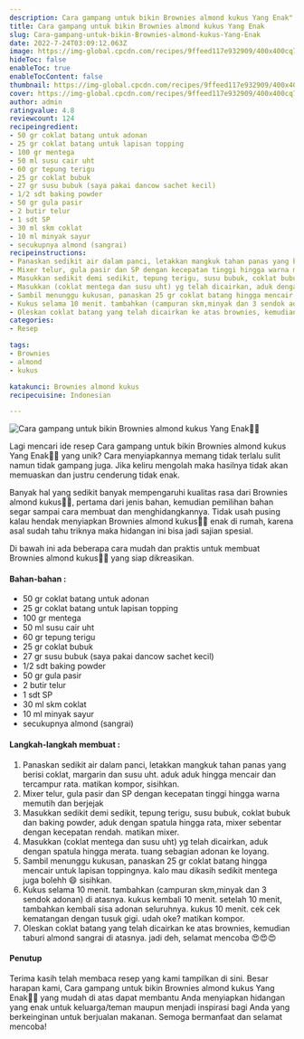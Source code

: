 ```yaml
---
description: Cara gampang untuk bikin Brownies almond kukus Yang Enak"
title: Cara gampang untuk bikin Brownies almond kukus Yang Enak
slug: Cara-gampang-untuk-bikin-Brownies-almond-kukus-Yang-Enak
date: 2022-7-24T03:09:12.063Z
image: https://img-global.cpcdn.com/recipes/9ffeed117e932909/400x400cq70/photo.jpg
hideToc: false
enableToc: true
enableTocContent: false
thumbnail: https://img-global.cpcdn.com/recipes/9ffeed117e932909/400x400cq70/photo.jpg
cover: https://img-global.cpcdn.com/recipes/9ffeed117e932909/400x400cq70/photo.jpg
author: admin
ratingvalue: 4.8
reviewcount: 124
recipeingredient:
- 50 gr coklat batang untuk adonan
- 25 gr coklat batang untuk lapisan topping
- 100 gr mentega
- 50 ml susu cair uht
- 60 gr tepung terigu
- 25 gr coklat bubuk
- 27 gr susu bubuk (saya pakai dancow sachet kecil)
- 1/2 sdt baking powder
- 50 gr gula pasir
- 2 butir telur
- 1 sdt SP
- 30 ml skm coklat
- 10 ml minyak sayur
- secukupnya almond (sangrai)
recipeinstructions:
- Panaskan sedikit air dalam panci, letakkan mangkuk tahan panas yang berisi coklat, margarin dan susu uht. aduk aduk hingga mencair dan tercampur rata. matikan kompor, sisihkan.
- Mixer telur, gula pasir dan SP dengan kecepatan tinggi hingga warna memutih dan berjejak
- Masukkan sedikit demi sedikit, tepung terigu, susu bubuk, coklat bubuk dan baking powder, aduk dengan spatula hingga rata, mixer sebentar dengan kecepatan rendah. matikan mixer.
- Masukkan (coklat mentega dan susu uht) yg telah dicairkan, aduk dengan spatula hingga merata. tuang sebagian adonan ke loyang.
- Sambil menunggu kukusan, panaskan 25 gr coklat batang hingga mencair untuk lapisan toppingnya. kalo mau dikasih sedikit mentega juga bolehh 😄 sisihkan.
- Kukus selama 10 menit. tambahkan (campuran skm,minyak dan 3 sendok adonan) di atasnya. kukus kembali 10 menit. setelah 10 menit, tambahkan kembali sisa adonan seluruhnya. kukus 10 menit. cek cek kematangan dengan tusuk gigi. udah oke? matikan kompor.
- Oleskan coklat batang yang telah dicairkan ke atas brownies, kemudian taburi almond sangrai di atasnya. jadi deh, selamat mencoba 😍😍😍
categories:
- Resep

tags:
- Brownies
- almond
- kukus

katakunci: Brownies almond kukus
recipecuisine: Indonesian

---
```


![Cara gampang untuk bikin Brownies almond kukus Yang Enak👩‍🍳](https://img-global.cpcdn.com/recipes/9ffeed117e932909/400x400cq70/photo.jpg)

Lagi mencari ide resep Cara gampang untuk bikin Brownies almond kukus Yang Enak👩‍🍳 yang unik? Cara menyiapkannya memang tidak terlalu sulit namun tidak gampang juga. Jika keliru mengolah maka hasilnya tidak akan memuaskan dan justru cenderung tidak enak.

Banyak hal yang sedikit banyak mempengaruhi kualitas rasa dari Brownies almond kukus👩‍🍳, pertama dari jenis bahan, kemudian pemilihan bahan segar sampai cara membuat dan menghidangkannya. Tidak usah pusing kalau hendak menyiapkan Brownies almond kukus👩‍🍳 enak di rumah, karena asal sudah tahu triknya maka hidangan ini bisa jadi sajian spesial.

Di bawah ini ada beberapa cara mudah dan praktis untuk membuat Brownies almond kukus👩‍🍳 yang siap dikreasikan.

<!--inarticleads1-->

#### Bahan-bahan :

- 50 gr coklat batang untuk adonan
- 25 gr coklat batang untuk lapisan topping
- 100 gr mentega
- 50 ml susu cair uht
- 60 gr tepung terigu
- 25 gr coklat bubuk
- 27 gr susu bubuk (saya pakai dancow sachet kecil)
- 1/2 sdt baking powder
- 50 gr gula pasir
- 2 butir telur
- 1 sdt SP
- 30 ml skm coklat
- 10 ml minyak sayur
- secukupnya almond (sangrai)

<!--inarticleads2-->

#### Langkah-langkah membuat :

1. Panaskan sedikit air dalam panci, letakkan mangkuk tahan panas yang berisi coklat, margarin dan susu uht. aduk aduk hingga mencair dan tercampur rata. matikan kompor, sisihkan.
1. Mixer telur, gula pasir dan SP dengan kecepatan tinggi hingga warna memutih dan berjejak
1. Masukkan sedikit demi sedikit, tepung terigu, susu bubuk, coklat bubuk dan baking powder, aduk dengan spatula hingga rata, mixer sebentar dengan kecepatan rendah. matikan mixer.
1. Masukkan (coklat mentega dan susu uht) yg telah dicairkan, aduk dengan spatula hingga merata. tuang sebagian adonan ke loyang.
1. Sambil menunggu kukusan, panaskan 25 gr coklat batang hingga mencair untuk lapisan toppingnya. kalo mau dikasih sedikit mentega juga bolehh 😄 sisihkan.
1. Kukus selama 10 menit. tambahkan (campuran skm,minyak dan 3 sendok adonan) di atasnya. kukus kembali 10 menit. setelah 10 menit, tambahkan kembali sisa adonan seluruhnya. kukus 10 menit. cek cek kematangan dengan tusuk gigi. udah oke? matikan kompor.
1. Oleskan coklat batang yang telah dicairkan ke atas brownies, kemudian taburi almond sangrai di atasnya. jadi deh, selamat mencoba 😍😍😍

#### Penutup

Terima kasih telah membaca resep yang kami tampilkan di sini. Besar harapan kami, Cara gampang untuk bikin Brownies almond kukus Yang Enak👩‍🍳 yang mudah di atas dapat membantu Anda menyiapkan hidangan yang enak untuk keluarga/teman maupun menjadi inspirasi bagi Anda yang berkeinginan untuk berjualan makanan. Semoga bermanfaat dan selamat mencoba!